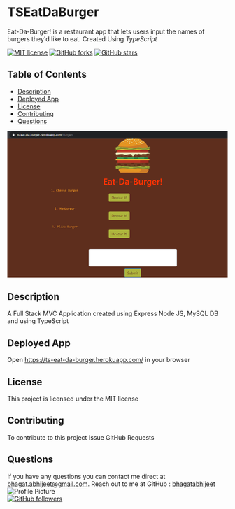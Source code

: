 # TSEatDaBurger
Eat-Da-Burger! is a restaurant app that lets users input the names of burgers they'd like to eat. Created Using *TypeScript*


 [![MIT license](https://img.shields.io/badge/license-MIT-blue.svg)](https://github.com/bhagatabhijeet/TSEatDaBurger)
 [![GitHub forks](https://img.shields.io/github/forks/bhagatabhijeet/bhagatabhijeet)](https://github.com/bhagatabhijeet/bhagatabhijeet/network)
 [![GitHub stars](https://img.shields.io/github/stars/bhagatabhijeet/bhagatabhijeet)](https://github.com/bhagatabhijeet/bhagatabhijeet/stargazers)
 
 
 ## Table of Contents
- [Description](#description)
- [Deployed App](#Deployed-App)
- [License](#license)
- [Contributing](#contributing)
- [Questions](#questions)

![Eat Da Burger](https://github.com/bhagatabhijeet/TSEatDaBurger/raw/main/ReadMeAssets/eatdaburger.png)
## Description
A Full Stack MVC Application created using Express Node JS, MySQL DB and using TypeScript 
  
## Deployed App
Open https://ts-eat-da-burger.herokuapp.com/ in your browser

## License
This project is licensed under the MIT license

## Contributing
To contribute to this project Issue GitHub Requests

## Questions

If you have any questions you can contact me direct at <bhagat.abhijeet@gmail.com>.
    Reach out to me at GitHub : [bhagatabhijeet](https://github.com/bhagatabhijeet)
    <br/>![Profile Picture](https://avatars1.githubusercontent.com/u/7333004?v=4)<br/>
  [![GitHub followers](https://img.shields.io/github/followers/bhagatabhijeet.svg?style=social&label=Follow)](https://github.com/bhagatabhijeet)
